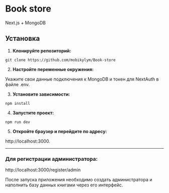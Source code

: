 # Book store

Next.js + MongoDB

## Установка

1. **Клонируйте репозиторий:**

`git clone https://github.com/mobikylym/Book-store`

2. **Настройте переменные окружения:**

Укажите свои данные подключения к MongoDB и токен для NextAuth в файле .env.

3. **Установите зависимости:**

`npm install`

4. **Запустите проект:**

`npm run dev`

5. **Откройте браузер и перейдите по адресу:**

 http://localhost:3000.


--- 

### Для регистрации администратора:

http://localhost:3000/register/admin

После запуска приложения необходимо создать администратора и наполнить базу данных книгами через его интерфейс.
